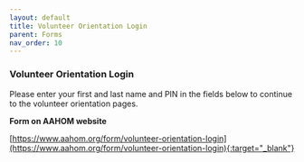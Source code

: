 ```yaml
---
layout: default
title: Volunteer Orientation Login
parent: Forms
nav_order: 10
---
```


### Volunteer Orientation Login

Please enter your first and last name and PIN in the fields below to continue to the volunteer orientation pages.

**Form on AAHOM website**

[https://www.aahom.org/form/volunteer-orientation-login](https://www.aahom.org/form/volunteer-orientation-login){:target="_blank"}